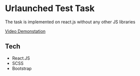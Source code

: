 # Urlaunched Test Task

The task is implemented on react.js without any other JS libraries

[Video Demonstation](https://youtu.be/De14FcX_9uc) 

## Tech
 - React.JS
 - SCSS
 - Bootstrap
